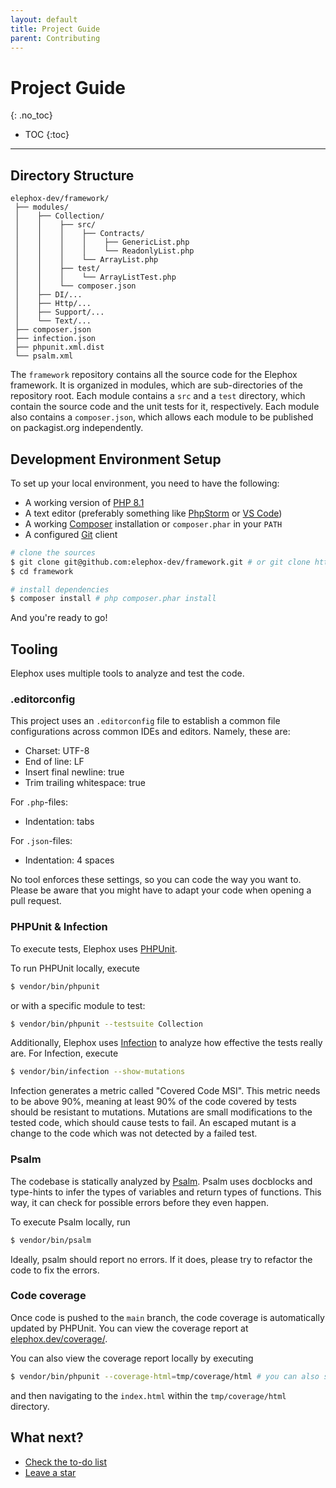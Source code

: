 ```yaml
---
layout: default
title: Project Guide
parent: Contributing
---
```


# Project Guide
{: .no_toc}

- TOC
{:toc}

---

## Directory Structure

```
elephox-dev/framework/
 ├── modules/
 │    ├── Collection/
 │    │    ├── src/
 │    │    │    ├── Contracts/
 │    │    │    │    ├── GenericList.php
 │    │    │    │    └── ReadonlyList.php
 │    │    │    └── ArrayList.php
 │    │    ├── test/
 │    │    │    └── ArrayListTest.php
 │    │    └── composer.json
 │    ├── DI/...
 │    ├── Http/...
 │    ├── Support/...
 │    └── Text/...
 ├── composer.json
 ├── infection.json
 ├── phpunit.xml.dist
 └── psalm.xml
```

The `framework` repository contains all the source code for the Elephox framework. It is organized in modules, which are 
sub-directories of the repository root. Each module contains a `src` and a `test` directory, which contain the source 
code and the unit tests for it, respectively. Each module also contains a `composer.json`, which allows each module to
be published on packagist.org independently.

## Development Environment Setup

To set up your local environment, you need to have the following:

- A working version of [PHP 8.1](https://qa.php.net/)
- A text editor (preferably something like [PhpStorm](https://www.jetbrains.com/phpstorm/) or [VS Code](https://code.visualstudio.com/))
- A working [Composer](https://getcomposer.org/) installation or `composer.phar` in your `PATH`
- A configured [Git](https://git-scm.com/) client

```bash
# clone the sources
$ git clone git@github.com:elephox-dev/framework.git # or git clone https://github.com/elephox-dev/framework.git
$ cd framework

# install dependencies
$ composer install # php composer.phar install
```

And you're ready to go!

## Tooling

Elephox uses multiple tools to analyze and test the code.

### .editorconfig

This project uses an `.editorconfig` file to establish a common file configurations across common IDEs and editors.
Namely, these are:

- Charset: UTF-8
- End of line: LF
- Insert final newline: true
- Trim trailing whitespace: true

For `.php`-files:
- Indentation: tabs

For `.json`-files:
- Indentation: 4 spaces

No tool enforces these settings, so you can code the way you want to. Please be aware that you might have to adapt your
code when opening a pull request.

### PHPUnit & Infection

To execute tests, Elephox uses [PHPUnit](https://phpunit.de/).

To run PHPUnit locally, execute

```bash
$ vendor/bin/phpunit
```

or with a specific module to test:

```bash
$ vendor/bin/phpunit --testsuite Collection
```

Additionally, Elephox uses [Infection](https://infection.github.io/) to analyze how effective the tests really are.
For Infection, execute

```bash
$ vendor/bin/infection --show-mutations
```

Infection generates a metric called "Covered Code MSI". This metric needs to be above 90%, meaning at least 90% of the
code covered by tests should be resistant to mutations. Mutations are small modifications to the tested code, which
should cause tests to fail. An escaped mutant is a change to the code which was not detected by a failed test.

### Psalm

The codebase is statically analyzed by [Psalm](https://psalm.dev).
Psalm uses docblocks and type-hints to infer the types of variables and return types of functions.
This way, it can check for possible errors before they even happen.

To execute Psalm locally, run

```bash
$ vendor/bin/psalm
```

Ideally, psalm should report no errors. If it does, please try to refactor the code to fix the errors.

### Code coverage

Once code is pushed to the `main` branch, the code coverage is automatically updated by PHPUnit.
You can view the coverage report at [elephox.dev/coverage/](https://elephox.dev/coverage/).

You can also view the coverage report locally by executing

```bash
$ vendor/bin/phpunit --coverage-html=tmp/coverage/html # you can also specify a testsuite here to only show coverage for that module
```

and then navigating to the `index.html` within the `tmp/coverage/html` directory.

## What next?

 - [Check the to-do list](https://github.com/elephox-dev/framework/blob/main/README.md)
 - [Leave a star](https://github.com/elephox-dev/framework)
